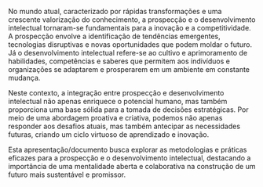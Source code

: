 No mundo atual, caracterizado por rápidas transformações e uma crescente valorização do conhecimento, a prospecção e o desenvolvimento intelectual tornaram-se fundamentais para a inovação e a competitividade. A prospecção envolve a identificação de tendências emergentes, tecnologias disruptivas e novas oportunidades que podem moldar o futuro. Já o desenvolvimento intelectual refere-se ao cultivo e aprimoramento de habilidades, competências e saberes que permitem aos indivíduos e organizações se adaptarem e prosperarem em um ambiente em constante mudança.

Neste contexto, a integração entre prospecção e desenvolvimento intelectual não apenas enriquece o potencial humano, mas também proporciona uma base sólida para a tomada de decisões estratégicas. Por meio de uma abordagem proativa e criativa, podemos não apenas responder aos desafios atuais, mas também antecipar as necessidades futuras, criando um ciclo virtuoso de aprendizado e inovação.

Esta apresentação/documento busca explorar as metodologias e práticas eficazes para a prospecção e o desenvolvimento intelectual, destacando a importância de uma mentalidade aberta e colaborativa na construção de um futuro mais sustentável e promissor.

